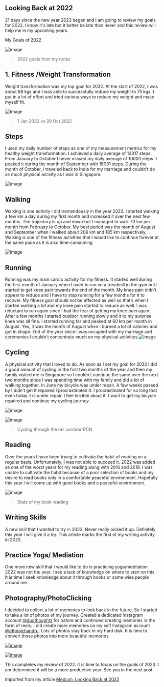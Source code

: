 ## Looking Back at 2022
21 days since the new year 2023 began and I am going to review my goals for 2022. I know it's late but it better be late than never and this review will help me in my upcoming years.

My Goals of 2022

![image](https://user-images.githubusercontent.com/7569031/227773949-2f0c456c-5959-4cfb-9f06-e6af85b20d06.png)
>2022 goals from my notes

## 1. Fitness /Weight Transformation
Weight transformation was my top goal for 2022. At the start of 2022, I was about 88 kgs and I was able to successfully reduce my weight to 75 kgs. I put in a lot of effort and tried various ways to reduce my weight and make myself fit.

![image](https://user-images.githubusercontent.com/7569031/227773963-1e9ff488-2f26-4f3e-a195-cb7a5c9f4b8b.png)
>1 Jan 2022 vs 29 Oct 2022


## Steps
I used my daily number of steps as one of my measurement metrics for my healthy weight transformation. I achieved a daily average of 13317 steps. From January to October I never missed my daily average of 10000 steps. I peaked it during the month of September with 18031 steps. During the month of October, I traveled back to India for my marriage and couldn’t do as much physical activity as I was in Singapore.

![image](https://user-images.githubusercontent.com/7569031/227773983-68804ec0-b958-4fce-900e-e2d44eb5dec3.png)


## Walking
Walking is one activity I did tremendously in the year 2022. I started walking a few km a day during my first month and increased it over the next few months. The trajectory is up and down but I managed to walk 70 km per month from February to October. My best period was the month of August and September when I walked about 209 km and 185 km respectively. Walking is one of the fitness activities that I would like to continue forever at the same pace as it is also time-consuming

![image](https://user-images.githubusercontent.com/7569031/227773984-b5232cb7-5b46-4e08-ab58-fc41e67a15e2.png)

## Running
Running was my main cardio activity for my fitness. It started well during the first month of January when I used to run on a treadmill in the gym but I started to get knee pain towards the end of the month. My knee pain didn’t appear to reduce and I have to stop running for a few months for it to recover. My fitness goal should not be affected as well so that’s when I started walking a lot and my knee pain started to reduce as well. I was reluctant to run again since I had the fear of getting my knee pain again. After a few months I started outdoor running slowly and it to my surprise knee was all fine. I started running far and peaked at 60 km per month in August. Yes, it was the month of August when I burned a lot of calories and got in shape. End of the year since I was occupied with my marriage and ceremonies I couldn't concentrate much on my physical activities
![image](https://user-images.githubusercontent.com/7569031/227774009-b12bb751-104d-4027-bed5-04197d99bbe7.png)


## Cycling
A physical activity that I loved to do. As soon as I set my goal for 2022 I did a good amount of cycling in the first two months of the year and then my family visited me in Singapore so I couldn't continue the same over the next two months since I was spending time with my family and did a lot of walking together. In June my bicycle was under repair. A few weeks passed by I didn't get it repaired I procrastinated it. I procrastinated for so long that even today it is under repair. I feel terrible about it. I want to get my bicycle repaired and continue my cycling journey.

![image](https://user-images.githubusercontent.com/7569031/227774012-fa903eee-ecaa-4194-a1da-c84c4103a0bb.png)


![image](https://user-images.githubusercontent.com/7569031/227774021-ae40ffd5-2158-4308-aaaf-fff4098f618b.png)
> Cycling through the rail corridor PCN

## Reading
Over the years I have been trying to cultivate the habit of reading on a regular basis. Unfortunately, I was not able to succeed it. 2022 was added as one of the worst years for my reading along with 2016 and 2018. I was unable to cultivate the habit because of a poor selection of books and my desire to read books only in a comfortable peaceful environment. Hopefully this year I will come up with good books and a peaceful environment.

![image](https://user-images.githubusercontent.com/7569031/227774027-b52c6837-7dc6-45b8-9c26-85e2d1a8cf68.png)
>Stats of my book reading

## Writing Skills
A new skill that I wanted to try in 2022. Never really picked it up. Definitely this year I will give it a try. This article marks the first of my writing activity in 2023.

## Practice Yoga/ Mediation
One more new skill that I would like to do is practicing yoga/meditation. 2022 was not the year. I see a lack of knowledge on where to start on this. It is time I seek knowledge about it through books or some wise people around me.

## Photography/PhotoClicking
I decided to collect a lot of memories to look back in the future. So I started to take a lot of photos of my journey. Created a dedicated Instagram account [@duothoughtz](https://www.instagram.com/duothoughtz/) for nature and continued creating memories in the form of reels. I did create more memories on my self Instagram account [@ethirajchandru](https://www.instagram.com/ethirajchandru/). Lots of photos stay back in my hard disk. It is time to convert those photos into more beautiful memories


[![image](https://user-images.githubusercontent.com/7569031/227775174-d5f83cba-23b5-420b-a636-e9c1e2b30710.png)](https://youtube.com/shorts/YaQIIIUGKHs)
>

[![image](https://user-images.githubusercontent.com/7569031/227775282-1385f856-7555-42c3-b6c4-49cb43cadba0.png)](https://youtube.com/shorts/lm1vBqjE0ss)
>



This completes my review of 2022. It is time to focus on the goals of 2023. I am determined it will be a more productive year. See you in the next post.

Imported from my article [Medium: Looking Back at 2022](https://medium.com/@ethi/looking-back-at-2022-38f95c52ba4a)
